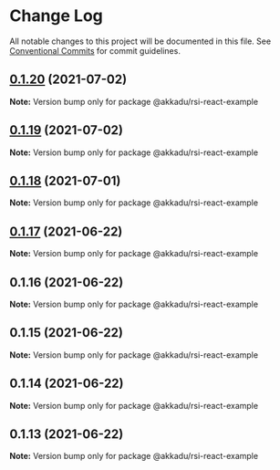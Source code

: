 # Change Log

All notable changes to this project will be documented in this file.
See [Conventional Commits](https://conventionalcommits.org) for commit guidelines.

## [0.1.20](https://github.com/Akkadu/rsi-api-widgets/compare/@akkadu/rsi-react-example@0.1.19...@akkadu/rsi-react-example@0.1.20) (2021-07-02)

**Note:** Version bump only for package @akkadu/rsi-react-example





## [0.1.19](https://github.com/Akkadu/rsi-api-widgets/compare/@akkadu/rsi-react-example@0.1.18...@akkadu/rsi-react-example@0.1.19) (2021-07-02)

**Note:** Version bump only for package @akkadu/rsi-react-example





## [0.1.18](https://github.com/Akkadu/rsi-api-widgets/compare/@akkadu/rsi-react-example@0.1.17...@akkadu/rsi-react-example@0.1.18) (2021-07-01)

**Note:** Version bump only for package @akkadu/rsi-react-example





## [0.1.17](https://github.com/Akkadu/rsi-api-widgets/compare/@akkadu/rsi-react-example@0.1.16...@akkadu/rsi-react-example@0.1.17) (2021-06-22)

**Note:** Version bump only for package @akkadu/rsi-react-example





## 0.1.16 (2021-06-22)

**Note:** Version bump only for package @akkadu/rsi-react-example





## 0.1.15 (2021-06-22)

**Note:** Version bump only for package @akkadu/rsi-react-example





## 0.1.14 (2021-06-22)

**Note:** Version bump only for package @akkadu/rsi-react-example





## 0.1.13 (2021-06-22)

**Note:** Version bump only for package @akkadu/rsi-react-example
